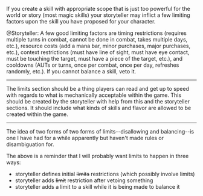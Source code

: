 If you create a skill with appropriate scope that is just too powerful for the world or story (most magic skills) your storyteller may inflict a few limiting factors upon the skill you have proposed for your character.

@Storyteller: A few good limiting factors are timing restrictions (requires multiple turns in combat, cannot be done in combat, takes multiple days, etc.), resource costs (add a mana bar, minor purchases, major purchases, etc.), context restrictions (must have line of sight, must have eye contact, must be touching the target, must have a piece of the target, etc.), and cooldowns (AUTs or turns, once per combat, once per day, refreshes randomly, etc.). If you cannot balance a skill, veto it.

---

The limits section should be a thing players can read and get up to speed with regards to what is mechanically acceptable within the game. This should be created by the storyteller with help from this and the storyteller sections. It should include what kinds of skills and flavor are allowed to be created within the game.


---

The idea of two forms of two forms of limits--disallowing and balancing--is one I have had for a while apparently but haven't made rules or disambiguation for.

The above is a reminder that I will probably want limits to happen in three ways:
- storyteller defines initial ~~limits~~ restrictions (which possibly involve limits)
- storyteller adds ~~limit~~ restriction after vetoing something
- storyteller adds a limit to a skill while it is being made to balance it